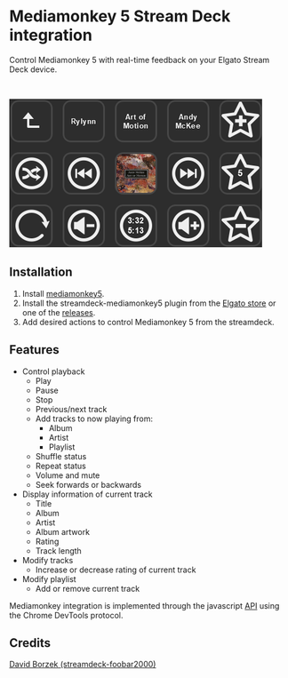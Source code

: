 # Mediamonkey 5 Stream Deck integration

Control Mediamonkey 5 with real-time feedback on your Elgato Stream Deck device.

<br>

![screenshot](images/docs/screenshot.PNG)
<br>

## Installation

1. Install [mediamonkey5](https://www.mediamonkey.com/download).
2. Install the streamdeck-mediamonkey5 plugin from the [Elgato store](https://apps.elgato.com/plugins/com.samhorne.mediamonkey5) or one of the [releases](https://github.com/sam-horne/streamdeck-mediamonkey5/releases).
3. Add desired actions to control Mediamonkey 5 from the streamdeck.

## Features
* Control playback
  * Play
  * Pause
  * Stop
  * Previous/next track
  * Add tracks to now playing from:
    * Album
    * Artist
    * Playlist
  * Shuffle status
  * Repeat status
  * Volume and mute
  * Seek forwards or backwards
* Display information of current track
  * Title
  * Album
  * Artist
  * Album artwork
  * Rating
  * Track length
* Modify tracks
  * Increase or decrease rating of current track
* Modify playlist
  * Add or remove current track

Mediamonkey integration is implemented through the javascript [API](https://www.mediamonkey.com/docs/api/) using the Chrome DevTools protocol.

## Credits
[David Borzek (streamdeck-foobar2000)](https://github.com/davidborzek/streamdeck-foobar2000)
